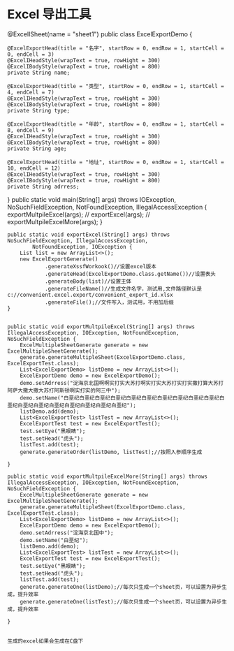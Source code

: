 # Excel 导出工具


@ExcelISheet(name = "sheet1")
public class ExcelExportDemo {


    @ExcelExportHead(title = "名字", startRow = 0, endRow = 1, startCell = 0, endCell = 3)
    @ExcelIHeadStyle(wrapText = true, rowHight = 300)
    @ExcelIBodyStyle(wrapText = true, rowHight = 800)
    private String name;

    @ExcelExportHead(title = "类型", startRow = 0, endRow = 1, startCell = 4, endCell = 7)
    @ExcelIHeadStyle(wrapText = true, rowHight = 300)
    @ExcelIBodyStyle(wrapText = true, rowHight = 800)
    private String type;

    @ExcelExportHead(title = "年龄", startRow = 0, endRow = 1, startCell = 8, endCell = 9)
    @ExcelIHeadStyle(wrapText = true, rowHight = 300)
    @ExcelIBodyStyle(wrapText = true, rowHight = 800)
    private String age;

    @ExcelExportHead(title = "地址", startRow = 0, endRow = 1, startCell = 10, endCell = 12)
    @ExcelIHeadStyle(wrapText = true, rowHight = 300)
    @ExcelIBodyStyle(wrapText = true, rowHight = 800)
    private String adrress;
}
   public static void main(String[] args) throws IOException, NoSuchFieldException, NotFoundException, IllegalAccessException {
        exportMultpileExcel(args);
//        exportExcel(args);
//        exportMultpileExcelMore(args);
    }

    public static void exportExcel(String[] args) throws NoSuchFieldException, IllegalAccessException,
            NotFoundException, IOException {
        List list = new ArrayList<>();
        new ExcelExportGenerate()
                .generateXssfWorkook()//设置excel版本
                .generateHead(ExcelExportDemo.class.getName())//设置表头
                .generateBody(list)//设置主体
                .generateFileName()//生成文件名字，测试用,文件路径默认是c://convenient.excel.export/convenient_export_id.xlsx
                .generateFile();//文件写入，测试用，不用加后缀
    }


    public static void exportMultpileExcel(String[] args) throws IllegalAccessException, IOException, NotFoundException, NoSuchFieldException {
        ExcelMultipleSheetGenerate generate = new ExcelMultipleSheetGenerate();
        generate.generateMultipleSheet(ExcelExportDemo.class, ExcelExportTest.class);
        List<ExcelExportDemo> listDemo = new ArrayList<>();
        ExcelExportDemo demo = new ExcelExportDemo();
        demo.setAdrress("淀海京北国啊啊实打实大苏打啊实打实大苏打实打实撒打算大苏打阿萨大撒大撒大苏打阿斯顿啊实打实的阿三中");
        demo.setName("白垩纪白垩纪白垩纪白垩纪白垩纪白垩纪白垩纪白垩纪白垩纪白垩纪白垩纪白垩纪白垩纪白垩纪白垩纪白垩纪白垩纪白垩纪");
        listDemo.add(demo);
        List<ExcelExportTest> listTest = new ArrayList<>();
        ExcelExportTest test = new ExcelExportTest();
        test.setEye("黑眼睛");
        test.setHead("虎头");
        listTest.add(test);
        generate.generateOrder(listDemo, listTest);//按照入参顺序生成

    }

    public static void exportMultpileExcelMore(String[] args) throws IllegalAccessException, IOException, NotFoundException, NoSuchFieldException {
        ExcelMultipleSheetGenerate generate = new ExcelMultipleSheetGenerate();
        generate.generateMultipleSheet(ExcelExportDemo.class, ExcelExportTest.class);
        List<ExcelExportDemo> listDemo = new ArrayList<>();
        ExcelExportDemo demo = new ExcelExportDemo();
        demo.setAdrress("淀海京北国中");
        demo.setName("白垩纪");
        listDemo.add(demo);
        List<ExcelExportTest> listTest = new ArrayList<>();
        ExcelExportTest test = new ExcelExportTest();
        test.setEye("黑眼睛");
        test.setHead("虎头");
        listTest.add(test);
        generate.generateOne(listDemo);//每次只生成一个sheet页，可以设置为异步生成，提升效率
        generate.generateOne(listTest);//每次只生成一个sheet页，可以设置为异步生成，提升效率

    }
    
    
    生成的excel如果会生成在C盘下
    
